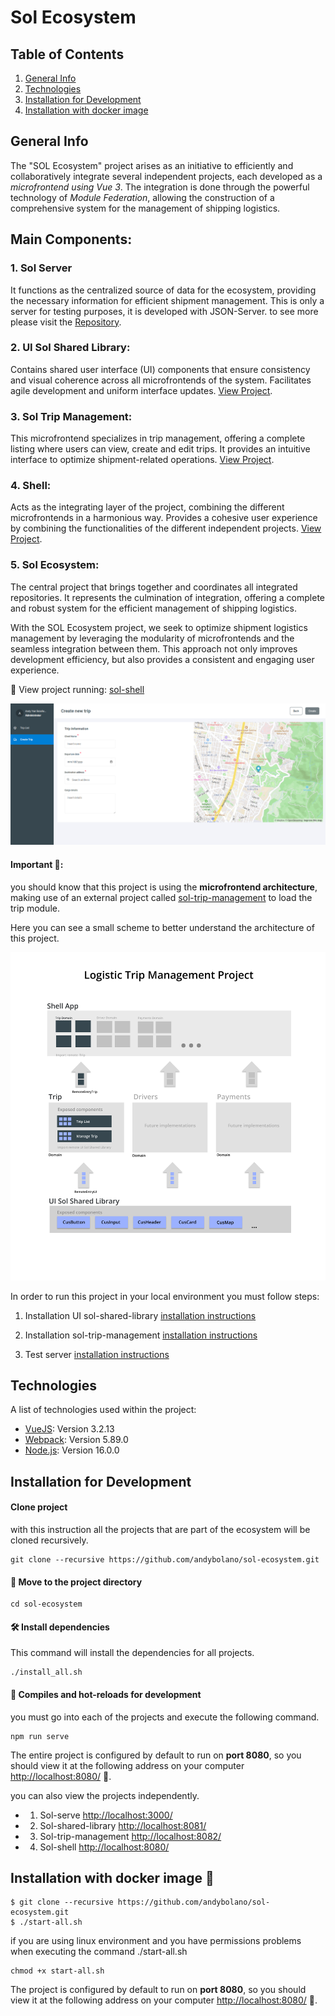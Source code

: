# Sol Ecosystem

## Table of Contents
1. [General Info](#general-info)
2. [Technologies](#technologies)
3. [Installation for Development](#Installation-for-Development)
3. [Installation with docker image](#Installation-with-docker-image)

## General Info
The "SOL Ecosystem" project arises as an initiative to efficiently and collaboratively integrate several independent projects, each developed as a *microfrontend using Vue 3*. The integration is done through the powerful technology of *Module Federation*, allowing the construction of a comprehensive system for the management of shipping logistics.

## Main Components:

### 1. Sol Server
It functions as the centralized source of data for the ecosystem, providing the necessary information for efficient shipment management. This is only a server for testing purposes, it is developed with JSON-Server. to see more please visit the [Repository](https://github.com/andybolano/sol-server).

### 2. UI Sol Shared Library:
Contains shared user interface (UI) components that ensure consistency and visual coherence across all microfrontends of the system. Facilitates agile development and uniform interface updates. [View Project](https://github.com/andybolano/sol-shared-library).

### 3. Sol Trip Management:
This microfrontend specializes in trip management, offering a complete listing where users can view, create and edit trips. It provides an intuitive interface to optimize shipment-related operations. [View Project](https://github.com/andybolano/sol-tripManagement).

### 4. Shell:
Acts as the integrating layer of the project, combining the different microfrontends in a harmonious way. Provides a cohesive user experience by combining the functionalities of the different independent projects. [View Project](https://github.com/andybolano/shell/).

### 5. Sol Ecosystem:
The central project that brings together and coordinates all integrated repositories. It represents the culmination of integration, offering a complete and robust system for the efficient management of shipping logistics.

With the SOL Ecosystem project, we seek to optimize shipment logistics management by leveraging the modularity of microfrontends and the seamless integration between them. This approach not only improves development efficiency, but also provides a consistent and engaging user experience.


🔵 View project running: [sol-shell](https://sol-shell.netlify.app/)

![Screenshot project](./screenshots/screenshot.png)

#### Important 📢:
you should know that this project is using the **microfrontend architecture**, making use of an external project called [sol-trip-management](https://sol-trip-management.netlify.app/#/trip/list) to load the trip module.

Here you can see a small scheme to better understand the architecture of this project.

![Image architecture](./screenshots/wireframe_%20shell.png)

In order to run this project in your local environment you must follow steps:

1. Installation UI sol-shared-library [installation instructions](https://github.com/andybolano/sol-shared-library) 

2. Installation sol-trip-management [installation instructions](https://github.com/andybolano/sol-tripManagement) 

2. Test server [installation instructions](https://github.com/andybolano/sol-server) 

## Technologies
A list of technologies used within the project:
* [VueJS](https://vuejs.org/): Version 3.2.13 
* [Webpack](https://webpack.js.org/): Version 5.89.0
* [Node.js](https://nodejs.org/): Version 16.0.0

## Installation for Development
#### Clone project
with this instruction all the projects that are part of the ecosystem will be cloned recursively.
```
git clone --recursive https://github.com/andybolano/sol-ecosystem.git
```

#### 📁 Move to the project directory 
```
cd sol-ecosystem
```

#### 🛠️ Install dependencies
This command will install the dependencies for all projects.
```
./install_all.sh
```

#### 🏁 Compiles and hot-reloads for development
you must go into each of the projects and execute the following command.

```
npm run serve
```

The entire project is configured by default to run on **port 8080**, so you should view it at the following address on your computer [http://localhost:8080/](http://localhost:8080/) 🏁.

you can also view the projects independently.

* 1. Sol-serve [http://localhost:3000/](http://localhost:3000/)
* 2. Sol-shared-library [http://localhost:8081/](http://localhost:8081/)
* 3. Sol-trip-management [http://localhost:8082/](http://localhost:8082/)
* 4. Sol-shell [http://localhost:8080/](http://localhost:8080/)

## Installation with docker image 🐋

```
$ git clone --recursive https://github.com/andybolano/sol-ecosystem.git
$ ./start-all.sh
```
if you are using linux environment and you have permissions problems when executing the command ./start-all.sh
```
chmod +x start-all.sh
```

The project is configured by default to run on **port 8080**, so you should view it at the following address on your computer [http://localhost:8080/](http://localhost:8080/) 🏁.
